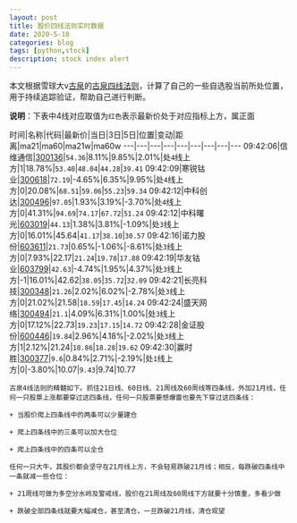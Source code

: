 ```yaml
---
layout: post
title: 股价四线法则实时数据
date: 2020-5-10
categories: blog
tags: [python,stock]
description: stock index alert
---
```



本文根据雪球大v[古泉](https://xueqiu.com/u/7148646888)的[古泉四线法则](https://xueqiu.com/7148646888/130498192)，计算了自己的一些自选股当前所处位置，用于持续追踪验证，帮助自己进行判断。

**说明**：下表中4线对应取值为`红色`表示最新价处于对应指标上方，属正面

时间|名称|代码|最新价|当日|3日|5日|位置|变动|距离|ma21|ma60|ma21w|ma60w
---|---|---|---|---|---|---|---|---
09:42:06|信维通信|[300136](https://xueqiu.com/S/SZ300136)|`54.36`|8.11%|9.85%|2.01%|处`4`线上方|1|18.78%|`53.40`|`48.04`|`44.28`|`39.41`
09:42:09|寒锐钴业|[300618](https://xueqiu.com/S/SZ300618)|`72.19`|-4.65%|6.35%|9.95%|处`4`线上方|0|20.08%|`68.51`|`59.06`|`55.23`|`59.34`
09:42:12|中科创达|[300496](https://xueqiu.com/S/SZ300496)|`97.05`|1.93%|3.19%|-3.70%|处`4`线上方|0|41.31%|`94.69`|`74.17`|`67.72`|`51.24`
09:42:12|中科曙光|[603019](https://xueqiu.com/S/SH603019)|`44.13`|1.38%|3.81%|-1.09%|处`3`线上方|0|16.01%|45.64|`41.17`|`38.10`|`30.57`
09:42:16|诺力股份|[603611](https://xueqiu.com/S/SH603611)|`21.73`|0.65%|-1.06%|-8.61%|处`3`线上方|0|7.93%|22.17|`21.24`|`19.78`|`17.88`
09:42:19|华友钴业|[603799](https://xueqiu.com/S/SH603799)|`42.63`|-4.74%|1.95%|4.37%|处`3`线上方|-1|16.01%|42.62|`38.05`|`35.72`|`32.09`
09:42:21|长亮科技|[300348](https://xueqiu.com/S/SZ300348)|`21.26`|2.02%|6.02%|-2.78%|处`3`线上方|0|21.02%|21.58|`18.59`|`17.45`|`14.24`
09:42:24|盛天网络|[300494](https://xueqiu.com/S/SZ300494)|`21.1`|4.09%|6.31%|1.00%|处`3`线上方|0|17.12%|22.73|`19.23`|`17.15`|`14.72`
09:42:28|金证股份|[600446](https://xueqiu.com/S/SH600446)|`19.84`|2.96%|4.18%|-2.02%|处`3`线上方|1|2.12%|21.24|`18.86`|`18.28`|`19.62`
09:42:30|赢时胜|[300377](https://xueqiu.com/S/SZ300377)|`9.6`|0.84%|2.71%|-2.19%|处`1`线上方|0|-3.80%|10.07|`9.43`|9.74|10.77

```
古泉4线法则的精髓如下。抓住21日线、60日线、21周线及60周线等四条线，外加21月线，任何一只股票上涨都要穿过这四条线，任何一只股票要想爆雷也要先下穿过这四条线：

+ 当股价爬上四条线中的两条可以少量建仓

+ 爬上四条线中的三条可以加大仓位

+ 爬上四条线中的四条可以全仓

任何一只大牛，其股价都会坚守在21月线上方，不会轻易跌破21月线；相反，每跌破四条线中一条就减一些仓位：

+ 21周线可做为多空分水岭及警戒线，股价在21周线及60周线下方就要十分慎重，多看少做

+ 跌破全部四条线就要大幅减仓，甚至清仓，一旦跌破21月线，清仓观望
```